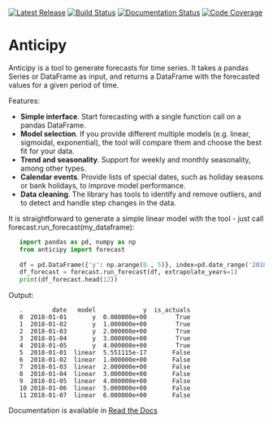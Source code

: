 [![Latest Release](https://img.shields.io/pypi/v/anticipy.svg)](https://img.shields.io/pypi/v/anticipy.svg)
[![Build Status](https://travis-ci.com/sky-uk/anticipy.svg?branch=master)](https://travis-ci.com/sky-uk/anticipy)
[![Documentation Status](https://readthedocs.org/projects/anticipy/badge/?version=latest)](https://anticipy.readthedocs.io/en/latest/?badge=latest)
[![Code Coverage](https://codecov.io/github/sky-uk/anticipy/branch/master/graph/badge.svg)](https://codecov.io/github/sky-uk/anticipy/)


# Anticipy

Anticipy is a tool to generate forecasts for time series. It takes a pandas Series or DataFrame as input, and
returns a DataFrame with the forecasted values for a given period of time.

Features:

* **Simple interface**. Start forecasting with a single function call on a pandas DataFrame.
* **Model selection**. If you provide different multiple models (e.g. linear, sigmoidal, exponential), the tool will
  compare them and choose the best fit for your data.
* **Trend and seasonality**. Support for weekly and monthly seasonality, among other types.
* **Calendar events**. Provide lists of special dates, such as holiday seasons or bank holidays, to improve model
  performance.
* **Data cleaning**. The library has tools to identify and remove outliers, and to detect and handle step changes in
  the data.

It is straightforward to generate a simple linear model with the tool - just call forecast.run_forecast(my_dataframe):

```python
   import pandas as pd, numpy as np
   from anticipy import forecast
   
   df = pd.DataFrame({'y': np.arange(0., 5)}, index=pd.date_range('2018-01-01', periods=5, freq='D'))
   df_forecast = forecast.run_forecast(df, extrapolate_years=1)
   print(df_forecast.head(12))
```

Output:

```
   .        date   model             y  is_actuals
   0  2018-01-01       y  0.000000e+00        True
   1  2018-01-02       y  1.000000e+00        True
   2  2018-01-03       y  2.000000e+00        True
   3  2018-01-04       y  3.000000e+00        True
   4  2018-01-05       y  4.000000e+00        True
   5  2018-01-01  linear  5.551115e-17       False
   6  2018-01-02  linear  1.000000e+00       False
   7  2018-01-03  linear  2.000000e+00       False
   8  2018-01-04  linear  3.000000e+00       False
   9  2018-01-05  linear  4.000000e+00       False
   10 2018-01-06  linear  5.000000e+00       False
   11 2018-01-07  linear  6.000000e+00       False
```


Documentation is available in [Read the Docs](https://anticipy.readthedocs.io/en/latest/)
